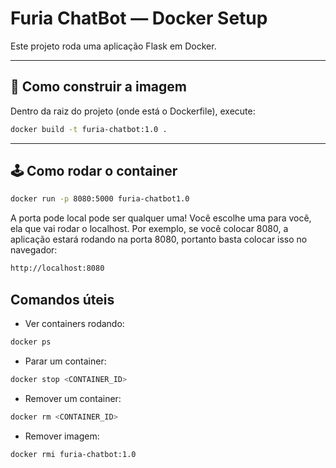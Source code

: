 # Furia ChatBot — Docker Setup

Este projeto roda uma aplicação Flask em Docker.

---

## 🚀 Como construir a imagem

Dentro da raiz do projeto (onde está o Dockerfile), execute:

```bash
docker build -t furia-chatbot:1.0 .
```
___

## 🕹️ Como rodar o container
```bash
docker run -p 8080:5000 furia-chatbot1.0
```
A porta pode local pode ser qualquer uma! Você escolhe uma para você, ela que vai rodar o localhost. Por exemplo, se você colocar 8080, a aplicação estará rodando na porta 8080, portanto basta colocar isso no navegador:
```bash
http://localhost:8080
```
## Comandos úteis

 - Ver containers rodando:
```bash
docker ps
```
 - Parar um container:
```bash
docker stop <CONTAINER_ID>
```
 - Remover um container:
```bash
docker rm <CONTAINER_ID>
```

 - Remover imagem:
```bash
docker rmi furia-chatbot:1.0
```
